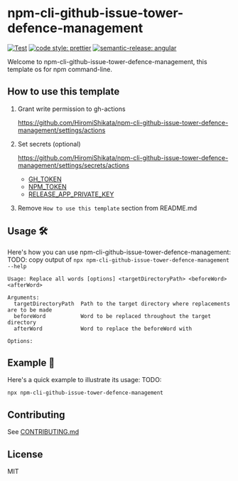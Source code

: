 # npm-cli-github-issue-tower-defence-management

[![Test](https://github.com/HiromiShikata/npm-cli-github-issue-tower-defence-management/actions/workflows/test.yml/badge.svg)](https://github.com/HiromiShikata/npm-cli-github-issue-tower-defence-management/actions/workflows/test.yml)
[![code style: prettier](https://img.shields.io/badge/code_style-prettier-ff69b4.svg?style=flat-square)](https://github.com/prettier/prettier)
[![semantic-release: angular](https://img.shields.io/badge/semantic--release-angular-e10079?logo=semantic-release)](https://github.com/semantic-release/semantic-release)

Welcome to npm-cli-github-issue-tower-defence-management, this template os for npm command-line.

## How to use this template

1. Grant write permission to gh-actions

   https://github.com/HiromiShikata/npm-cli-github-issue-tower-defence-management/settings/actions

1. Set secrets (optional)

   https://github.com/HiromiShikata/npm-cli-github-issue-tower-defence-management/settings/secrets/actions

   - [GH_TOKEN](https://github.com/settings/tokens)
   - [NPM_TOKEN](https://www.npmjs.com/settings/hiromi/tokens)
   - [RELEASE_APP_PRIVATE_KEY](https://github.com/settings/apps/semantic-release-changelog)

1. Remove `How to use this template` section from README.md

## Usage 🛠️

Here's how you can use npm-cli-github-issue-tower-defence-management:
TODO: copy output of `npx npm-cli-github-issue-tower-defence-management --help`

```
Usage: Replace all words [options] <targetDirectoryPath> <beforeWord> <afterWord>

Arguments:
  targetDirectoryPath  Path to the target directory where replacements are to be made
  beforeWord           Word to be replaced throughout the target directory
  afterWord            Word to replace the beforeWord with

Options:

```

## Example 📖

Here's a quick example to illustrate its usage:
TODO:

```
npx npm-cli-github-issue-tower-defence-management
```

## Contributing

See [CONTRIBUTING.md](./CONTRIBUTING.md)

## License

MIT
